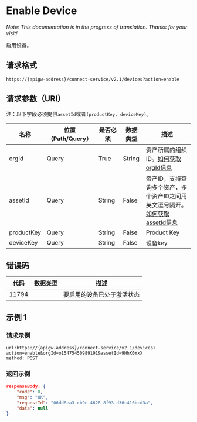 # Enable Device

*Note: This documentation is in the progress of translation. Thanks for your visit!*

启用设备。

## 请求格式

```
https://{apigw-address}/connect-service/v2.1/devices?action=enable
```

## 请求参数（URI）

注：以下字段必须提供`assetId`或者`(productKey, deviceKey)`。

| 名称          | 位置（Path/Query） | 是否必须 | 数据类型 | 描述      |
|---------------|------------------|----------|-----------|--------------|
| orgId         | Query            | True     | String    | 资产所属的组织ID。[如何获取orgId信息](/docs/api/en/latest/api_faqs#orgid-orgid)                |
| assetId  | Query            | String   | False         | 资产ID，支持查询多个资产，多个资产ID之间用英文逗号隔开。[如何获取assetId信息](/docs/api/en/latest/api_faqs.html#assetid-assetid) |
| productKey | Query            | String  | False          | Product Key      |
| deviceKey | Query            | String   | False         | 设备key          |
    


## 错误码

| 代码| 数据类型 | 描述         |
|-------------|-----------------------------------|-----------------------------|
| 11794 |                | 要启用的设备已处于激活状态             |


## 示例 1

### 请求示例

```
url:https://{apigw-address}/connect-service/v2.1/devices?action=enable&orgId=o15475450989191&assetId=9HhK0YxX
method: POST
```

### 返回示例

```json
responseBody: {
	"code": 0,
	"msg": "OK",
	"requestId": "06dd8ea3-cb9e-4628-8f93-d36c416bcd3a",
	"data": null
}
```

